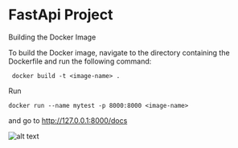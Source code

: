 # FastApi Project

Building the Docker Image

To build the Docker image, navigate to the directory containing the Dockerfile and run the following command:

```
 docker build -t <image-name> .
```

Run

```
docker run --name mytest -p 8000:8000 <image-name>
```

and go to http://127.0.0.1:8000/docs

![alt text](https://img-host.ru/bmgau.png)